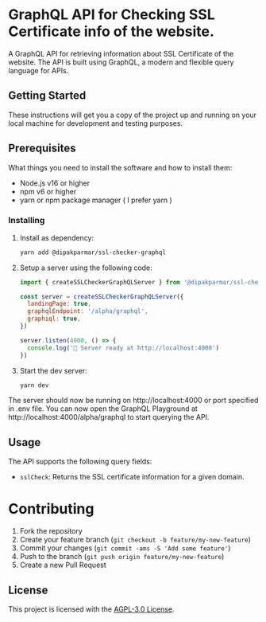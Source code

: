 # GraphQL API for Checking SSL Certificate info of the website.

A GraphQL API for retrieving information about SSL Certificate of the website. The API is built using GraphQL, a modern and flexible query language for APIs.

## Getting Started

These instructions will get you a copy of the project up and running on your local machine for development and testing purposes.

## Prerequisites

What things you need to install the software and how to install them:

- Node.js v16 or higher
- npm v6 or higher
- yarn or npm package manager ( I prefer yarn )

### Installing

1. Install as dependency:
   ```bash
   yarn add @dipakparmar/ssl-checker-graphql
   ```
2. Setup a server using the following code:

   ```js
   import { createSSLCheckerGraphQLServer } from '@dipakparmar/ssl-checker-graphql'

   const server = createSSLCheckerGraphQLServer({
     landingPage: true,
     graphqlEndpoint: '/alpha/graphql',
     graphiql: true,
   })

   server.listen(4000, () => {
     console.log('🚀 Server ready at http://localhost:4000')
   })
   ```

3. Start the dev server:
   ```bash
   yarn dev
   ```

The server should now be running on http://localhost:4000 or port specified in .env file. You can now open the GraphQL Playground at http://localhost:4000/alpha/graphql to start querying the API.

## Usage

The API supports the following query fields:

- `sslCheck`: Returns the SSL certificate information for a given domain.

# Contributing

1. Fork the repository
2. Create your feature branch (`git checkout -b feature/my-new-feature`)
3. Commit your changes (`git commit -ams -S 'Add some feature'`)
4. Push to the branch (`git push origin feature/my-new-feature`)
5. Create a new Pull Request

## License

This project is licensed with the [AGPL-3.0 License](https://github.com/dipakparmar/ssl-checker-graphql/blob/main/LICENSE).
